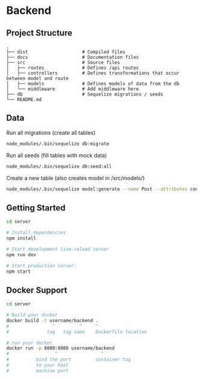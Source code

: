 # Backend

## Project Structure

```tree
.
├── dist                    # Compiled files
├── docs                    # Documentation files
├── src                     # Source files
│   ├── routes              # Defines /api routes
│   ├── controllers         # Defines transformations that occur between model and route
│   ├── models              # Defines models of data from the db
│   └── middleware          # Add middleware here
├── db                      # Sequelize migrations / seeds
└── README.md
```

## Data

Run all migrations (create all tables)

```bash
node_modules/.bin/sequelize db:migrate
```

Run all seeds (fill tables with mock data)

```bash
node_modules/.bin/sequelize db:seed:all
```

Create a new table (also creates model in /src/models/)

```bash
node_modules/.bin/sequelize model:generate --name Post --attributes content:string
```

## Getting Started

```sh
cd server

# Install dependencies
npm install

# Start development live-reload server
npm run dev

# Start production server:
npm start
```

## Docker Support

```sh
cd server

# Build your docker
docker build -t username/backend .
#                ^         ^     ^
#              tag   tag name    Dockerfile location

# run your docker
docker run -p 8080:8080 username/backend
#                 ^                ^
#          bind the port         container tag
#          to your host
#          machine port
```
